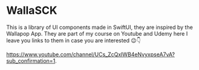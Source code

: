 # WallaSCK

This is a library of UI components made in SwiftUI, they are inspired by the Wallapop App.
They are part of my course on Youtube and Udemy here I leave you links to them in case you are interested 😉👇

https://www.youtube.com/channel/UCs_ZcQxIWB4eNvyxpseA7vA?sub_confirmation=1.
